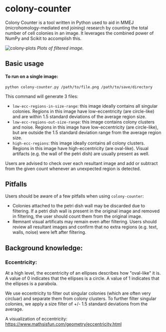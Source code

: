 # colony-counter
Colony Counter is a tool written in Python used to aid in MMEJ (microhomology-mediated end joining) research by counting the total number of cell colonies in an image. It leverages the combined power of NumPy and Scikit to accomplish this.

![colony-plots](https://user-images.githubusercontent.com/20894826/224611605-6bbcacec-b4e6-417f-a686-6e1cdabf7352.png)
*Plots of filtered image.*

## Basic usage
#### To run on a single image:

`python colony-counter.py /path/to/file.png /path/to/save/directory`

This command will generate 3 files:
- `low-ecc-regions-in-size-range`: this image ideally contains all singular colonies. Regions in this image have low-eccentricity (are circle-like) and are within 1.5 standard deviations of the average region size.
- `low-ecc-regions-out-size-range`: this image contains colony clusters and noise. Regions in this image have low-eccentricity (are circle-like), but are outside the 1.5 standard deviation range from the average region size. 
- `high-ecc-regions`: this image ideally contains all colony clusters. Regions in this image have high-eccentricity (are oval-like). Visual artifacts (e.g. the wall of the petri dish) are usually present as well.

Users are advised to check over each resultant image and add or subtract from the given count whenever an unexpected region is detected.

## Pitfalls
Users should be aware of a few pitfalls when using `colony-counter`:
- Colonies attached to the petri dish wall may be discarded due to filtering. If a petri dish wall is present in the original image and removed in filtering, the user should count them from the original image.
- Remnant visual artificats may remain even after filtering. Users should review all resultant images and confirm that no extra regions (e.g. text, walls, noise) were left after filtering.

## Background knowledge:

### Eccentricity:
At a high level, the eccentricity of an ellipses describes how "oval-like" it is. A value of 0 indicates that the ellipses is a circle. A value of 1 indicates that the ellipses is a parabola.

We use eccentricity to filter out singular colonies (which are often very circluar) and separate them from colony clusters. To further filter singular colonies, we apply a size filter of +/- 1.5 standard deviations from the average.

A visualization of eccentricity:
https://www.mathsisfun.com/geometry/eccentricity.html
